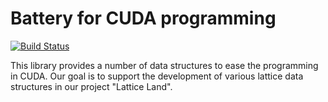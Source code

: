 # Battery for CUDA programming

[![Build Status](https://travis-ci.com/lattice-land/cuda-battery.svg?branch=main)](https://travis-ci.com/lattice-land/cuda-battery)

This library provides a number of data structures to ease the programming in CUDA.
Our goal is to support the development of various lattice data structures in our project "Lattice Land".
